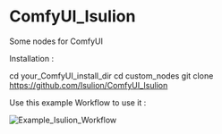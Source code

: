 # ComfyUI_Isulion
Some nodes for ComfyUI


Installation :

cd your_ComfyUI_install_dir
cd custom_nodes
git clone https://github.com/Isulion/ComfyUI_Isulion

Use this example Workflow to use it :

![Example_Isulion_Workflow](https://github.com/user-attachments/assets/02d24645-5f01-4ebc-a6b0-7837d8a2676c)
